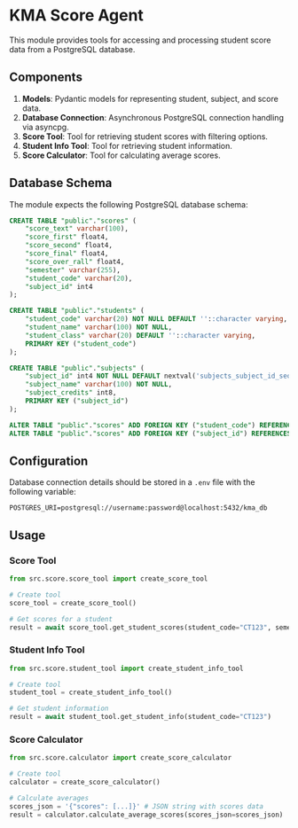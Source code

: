 # KMA Score Agent

This module provides tools for accessing and processing student score data from a PostgreSQL database.

## Components

1. **Models**: Pydantic models for representing student, subject, and score data.
2. **Database Connection**: Asynchronous PostgreSQL connection handling via asyncpg.
3. **Score Tool**: Tool for retrieving student scores with filtering options.
4. **Student Info Tool**: Tool for retrieving student information.
5. **Score Calculator**: Tool for calculating average scores.

## Database Schema

The module expects the following PostgreSQL database schema:

```sql
CREATE TABLE "public"."scores" (
    "score_text" varchar(100),
    "score_first" float4,
    "score_second" float4,
    "score_final" float4,
    "score_over_rall" float4,
    "semester" varchar(255),
    "student_code" varchar(20),
    "subject_id" int4
);

CREATE TABLE "public"."students" (
    "student_code" varchar(20) NOT NULL DEFAULT ''::character varying,
    "student_name" varchar(100) NOT NULL,
    "student_class" varchar(20) DEFAULT ''::character varying,
    PRIMARY KEY ("student_code")
);

CREATE TABLE "public"."subjects" (
    "subject_id" int4 NOT NULL DEFAULT nextval('subjects_subject_id_seq'::regclass),
    "subject_name" varchar(100) NOT NULL,
    "subject_credits" int8,
    PRIMARY KEY ("subject_id")
);

ALTER TABLE "public"."scores" ADD FOREIGN KEY ("student_code") REFERENCES "public"."students"("student_code");
ALTER TABLE "public"."scores" ADD FOREIGN KEY ("subject_id") REFERENCES "public"."subjects"("subject_id");
```

## Configuration

Database connection details should be stored in a `.env` file with the following variable:

```
POSTGRES_URI=postgresql://username:password@localhost:5432/kma_db
```

## Usage

### Score Tool

```python
from src.score.score_tool import create_score_tool

# Create tool
score_tool = create_score_tool()

# Get scores for a student
result = await score_tool.get_student_scores(student_code="CT123", semester="2023_1")
```

### Student Info Tool

```python
from src.score.student_tool import create_student_info_tool

# Create tool
student_tool = create_student_info_tool()

# Get student information
result = await student_tool.get_student_info(student_code="CT123")
```

### Score Calculator

```python
from src.score.calculator import create_score_calculator

# Create tool
calculator = create_score_calculator()

# Calculate averages
scores_json = '{"scores": [...]}' # JSON string with scores data
result = calculator.calculate_average_scores(scores_json=scores_json)
```

